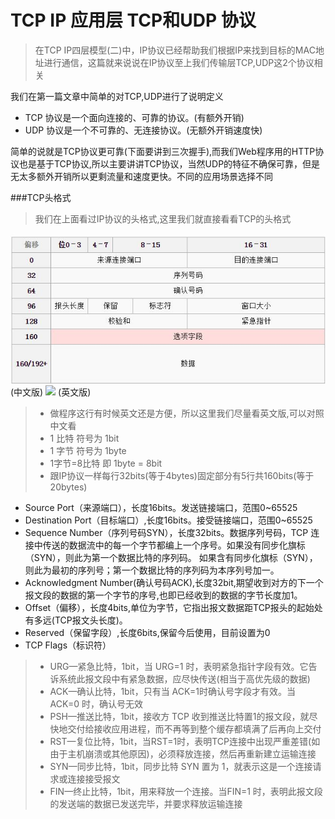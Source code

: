 # TCP IP 应用层 TCP和UDP 协议

>在TCP IP四层模型(二)中，IP协议已经帮助我们根据IP来找到目标的MAC地址进行通信，这篇就来说说在IP协议至上我们传输层TCP,UDP这2个协议相关

我们在第一篇文章中简单的对TCP,UDP进行了说明定义

* TCP 协议是一个面向连接的、可靠的协议。\(有额外开销\)
* UDP 协议是一个不可靠的、无连接协议。\(无额外开销速度快\)

简单的说就是TCP协议更可靠(下面要讲到三次握手),而我们Web程序用的HTTP协议也是基于TCP协议,所以主要讲讲TCP协议，当然UDP的特征不确保可靠，但是无太多额外开销所以更剩流量和速度更快。不同的应用场景选择不同

###TCP头格式
>我们在上面看过IP协议的头格式,这里我们就直接看看TCP的头格式

![](/assets/QQ截图20161017105911.jpg)
(中文版)
![](http://coolshell.cn//wp-content/uploads/2014/05/TCP-Header-01.jpg)
(英文版)

> * 做程序这行有时候英文还是方便，所以这里我们尽量看英文版,可以对照中文看
> * 1 比特 符号为 1bit
> * 1 字节 符号为 1byte
> * 1字节=8比特 即 1byte = 8bit
> * 跟IP协议一样每行32bits(等于4bytes)固定部分有5行共160bits(等于20bytes)


* Source Port（来源端口），长度16bits。发送链接端口，范围0~65525
* Destination Port（目标端口）,长度16bits。接受链接端口，范围0~65525
* Sequence Number（序列号码SYN），长度32bits。数据序列号码，TCP 连接中传送的数据流中的每一个字节都编上一个序号。如果没有同步化旗标（SYN），则此为第一个数据比特的序列码。
  如果含有同步化旗标（SYN），则此为最初的序列号；第一个数据比特的序列码为本序列号加一。
* Acknowledgment Number(确认号码ACK),长度32bit,期望收到对方的下一个报文段的数据的第一个字节的序号,也即已经收到的数据的字节长度加1。
* Offset（偏移），长度4bits,单位为字节，它指出报文数据距TCP报头的起始处有多远(TCP报文头长度)。
* Reserved（保留字段）,长度6bits,保留今后使用，目前设置为0
* TCP Flags（标识符）

> * URG—紧急比特，1bit，当 URG=1 时，表明紧急指针字段有效。它告诉系统此报文段中有紧急数据，应尽快传送(相当于高优先级的数据)
> * ACK—确认比特，1bit，只有当 ACK=1时确认号字段才有效。当 ACK=0 时，确认号无效
> * PSH—推送比特，1bit，接收方 TCP 收到推送比特置1的报文段，就尽快地交付给接收应用进程，而不再等到整个缓存都填满了后再向上交付
> * RST—复位比特，1bit，当RST=1时，表明TCP连接中出现严重差错(如由于主机崩溃或其他原因)，必须释放连接，然后再重新建立运输连接
> * SYN—同步比特，1bit，同步比特 SYN 置为 1，就表示这是一个连接请求或连接接受报文
> * FIN—终止比特，1bit，用来释放一个连接。当FIN=1 时，表明此报文段的发送端的数据已发送完毕，并要求释放运输连接



